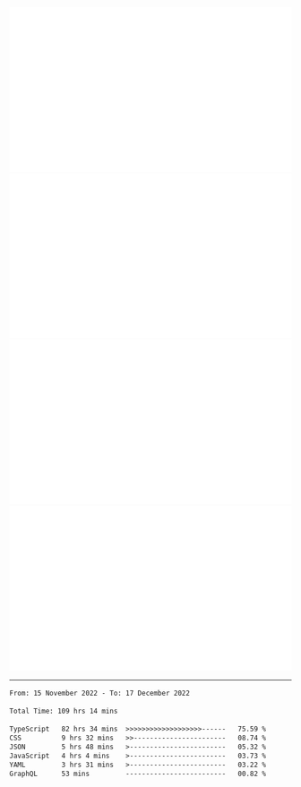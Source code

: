 <div align="center">
  
  ![](https://raw.githubusercontent.com/iaizawa0623/github-stats/master/generated/overview.svg#gh-dark-mode-only)
  ![](https://raw.githubusercontent.com/iaizawa0623/github-stats/master/generated/overview.svg#gh-light-mode-only)
  ![](https://raw.githubusercontent.com/iaizawa0623/github-stats/master/generated/languages.svg#gh-dark-mode-only)
  ![](https://raw.githubusercontent.com/iaizawa0623/github-stats/master/generated/languages.svg#gh-light-mode-only)

</div>


<!-- <a href="https://github.com/anuraghazra/github-readme-stats">
  <img src="https://github-readme-stats.vercel.app/api?username=iaizawa0623&show_icons=true&count_private=true&theme=dracula&line_height=40" />
  <img src="https://github-readme-stats.vercel.app/api/top-langs/?username=iaizawa0623&count_private=true&theme=dracula" />
</a>
 -->
***

<!--START_SECTION:waka-->

```text
From: 15 November 2022 - To: 17 December 2022

Total Time: 109 hrs 14 mins

TypeScript   82 hrs 34 mins  >>>>>>>>>>>>>>>>>>>------   75.59 %
CSS          9 hrs 32 mins   >>-----------------------   08.74 %
JSON         5 hrs 48 mins   >------------------------   05.32 %
JavaScript   4 hrs 4 mins    >------------------------   03.73 %
YAML         3 hrs 31 mins   >------------------------   03.22 %
GraphQL      53 mins         -------------------------   00.82 %
```

<!--END_SECTION:waka-->
